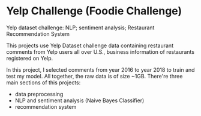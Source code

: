 # Yelp Challenge (Foodie Challenge)
Yelp dataset challenge: NLP; sentiment analysis; Restaurant Recommendation System

This projects use Yelp Dataset challenge data containing restaurant comments from Yelp users all over U.S., business information of restaurants registered on Yelp.

In this project, I selected comments from year 2016 to year 2018 to train and test my model. All together, the raw data is of size ~1GB. There're three main sections of this projects:
* data preprocessing
* NLP and sentiment analysis (Naive Bayes Classifier)
* recommendation system
